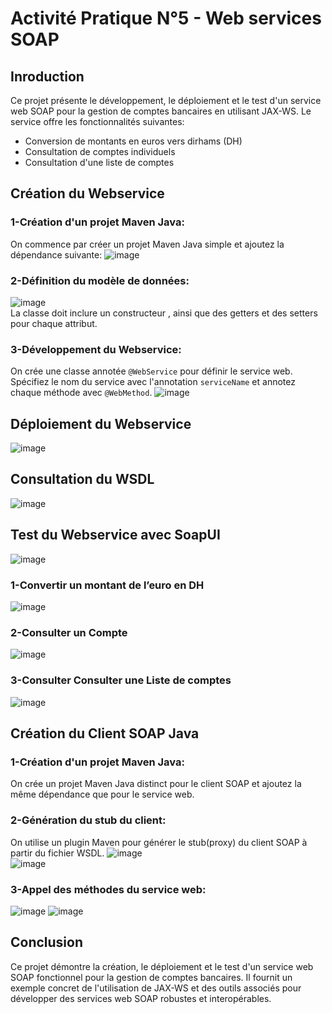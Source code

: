 # Activité Pratique N°5 - Web services SOAP
## Inroduction
Ce projet présente le développement, le déploiement et le test d'un service web SOAP pour la gestion de comptes bancaires en utilisant JAX-WS. Le service offre les fonctionnalités suivantes:
- Conversion de montants en euros vers dirhams (DH)
- Consultation de comptes individuels
- Consultation d'une liste de comptes
## Création du Webservice
### 1-Création d'un projet Maven Java:
On commence par créer un projet Maven Java simple et ajoutez la dépendance suivante:
![image](https://github.com/AnassSSG/TP-SOAP/assets/133109998/0042ce15-e4d0-4cc4-aabf-49e41c84e6fe)
### 2-Définition du modèle de données:
![image](https://github.com/AnassSSG/TP-SOAP/assets/133109998/297474ee-fbf3-4ce9-8c3d-eb77804935b8)<br>
La classe doit inclure un constructeur , ainsi que des getters et des setters pour chaque attribut.
### 3-Développement du Webservice:
On crée une classe annotée `@WebService` pour définir le service web. Spécifiez le nom du service avec l'annotation `serviceName` et annotez chaque méthode avec `@WebMethod`.
![image](https://github.com/AnassSSG/TP-SOAP/assets/133109998/ab62e349-f590-4e92-85e3-827572a4f02b)
## Déploiement du Webservice
![image](https://github.com/AnassSSG/TP-SOAP/assets/133109998/21c2bd38-a17c-4eb4-83fd-36c2f0131c29)
## Consultation du WSDL
![image](https://github.com/AnassSSG/TP-SOAP/assets/133109998/63b7ddba-eb89-4ec5-a8e0-e5204d48f20b)
## Test du Webservice avec SoapUI
![image](https://github.com/AnassSSG/TP-SOAP/assets/133109998/d6570906-25b6-48ab-8512-c115a2d5d9d7)
### 1-Convertir un montant de l’euro en DH
![image](https://github.com/AnassSSG/TP-SOAP/assets/133109998/6df365d4-44c6-469a-a78e-9bab4f54f850)
### 2-Consulter un Compte
![image](https://github.com/AnassSSG/TP-SOAP/assets/133109998/0ea1b067-ec24-4baf-ad4a-df0471572d2d)
### 3-Consulter Consulter une Liste de comptes
![image](https://github.com/AnassSSG/TP-SOAP/assets/133109998/2819e737-4b39-45d3-93cd-63284dbee765)
## Création du Client SOAP Java
### 1-Création d'un projet Maven Java:
On crée un projet Maven Java distinct pour le client SOAP et ajoutez la même dépendance que pour le service web.
### 2-Génération du stub du client:
On utilise un plugin Maven  pour générer le stub(proxy) du client SOAP à partir du fichier WSDL.
![image](https://github.com/AnassSSG/TP-SOAP/assets/133109998/40bfd73c-8156-4dd3-ab63-d13f61a18c41)<br>
![image](https://github.com/AnassSSG/TP-SOAP/assets/133109998/53fd4e24-cef7-4794-ad0e-56547487b683)
### 3-Appel des méthodes du service web:
![image](https://github.com/AnassSSG/TP-SOAP/assets/133109998/59be03ac-8dd6-419f-b0ff-f893fbbafae1)
![image](https://github.com/AnassSSG/TP-SOAP/assets/133109998/626c6d0f-31f8-4e5f-ba37-2c749f811454)
## Conclusion
Ce projet démontre la création, le déploiement et le test d'un service web SOAP fonctionnel pour la gestion de comptes bancaires. Il fournit un exemple concret de l'utilisation de JAX-WS et des outils associés pour développer des services web SOAP robustes et interopérables.
